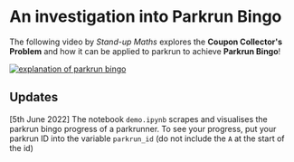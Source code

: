 # An investigation into Parkrun Bingo 
The following video by _Stand-up Maths_ explores the **Coupon Collector's Problem** and how it can be applied to parkrun to achieve **Parkrun Bingo**! 

[![explanation of parkrun bingo](https://img.youtube.com/vi/BstloCx8KDk/0.jpg)](https://www.youtube.com/watch?v=BstloCx8KDk)  

## Updates 
[5th June 2022] The notebook `demo.ipynb` scrapes and visualises the parkrun bingo progress of a parkrunner. To see your progress, put your parkrun ID into the variable `parkrun_id` (do not include the `A` at the start of the id) 
